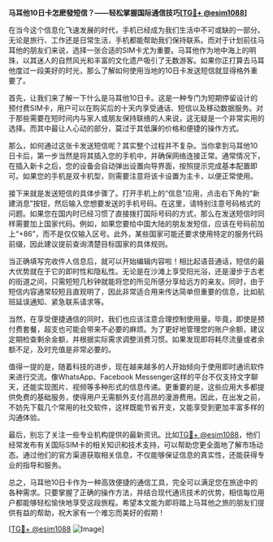 **马耳他10日卡怎麽發短信？——轻松掌握国际通信技巧[[TG💪+ @esim1088](https://t.me/s/esim1088)]**

在当今这个信息化飞速发展的时代，手机已经成为我们生活中不可或缺的一部分。无论是旅行、工作还是日常生活，手机都能帮助我们保持联系。而对于计划前往马耳他的朋友们来说，选择一张合适的SIM卡尤为重要。马耳他作为地中海上的明珠，以其迷人的自然风光和丰富的文化遗产吸引了无数游客。如果你正打算去马耳他度过一段美好的时光，那么了解如何使用当地的10日卡发送短信就显得格外重要了。

首先，让我们来了解一下什么是马耳他10日卡。这是一种专门为短期停留设计的预付费SIM卡，用户可以在购买后的十天内享受通话、短信以及移动数据服务。对于那些需要在短时间内与家人或朋友保持联络的人来说，这无疑是一个非常实用的选择。而其中最让人心动的部分，莫过于其低廉的价格和便捷的操作方式。

那么，如何通过这张卡发送短信呢？其实整个过程并不复杂。当你拿到马耳他10日卡后，第一步当然是将其插入您的手机中，并确保网络连接正常。通常情况下，在插入新卡之后，您的设备会自动弹出设置向导界面，按照提示完成基本配置即可。如果您的手机是双卡机型，则需要注意将该卡设置为主卡，以便正常使用。

接下来就是发送短信的具体步骤了。打开手机上的“信息”应用，点击右下角的“新建消息”按钮，然后输入您想要发送的手机号码。在这里，请特别注意号码格式的问题。如果您在国内时已经习惯了直接拨打国际号码的方式，那么在发送短信时同样需要加上国家代码。例如，如果您要给中国大陆的朋友发短信，应该在号码前加上“+86”，而不是仅仅输入区号。此外，某些国家可能还要求使用特定的服务代码前缀，因此建议提前查询清楚目标国家的具体规则。

当正确填写完收件人信息后，就可以开始编辑内容啦！相比起语音通话，短信的最大优势就在于它的即时性和隐私性。无论是在沙滩上享受阳光浴，还是漫步于古老的街道之间，只需短短几秒钟就能将您的所见所感分享给远方的亲友。同时，由于短信内容通常较短且直观明了，因此非常适合用来传达简单但重要的信息，比如航班延误通知、紧急联系请求等。

当然，在享受便捷通信的同时，我们也应该注意合理控制使用量。毕竟，即使是预付费套餐，超支也可能会带来不必要的麻烦。为了更好地管理您的账户余额，建议定期检查剩余金额，并根据实际需求调整消费习惯。如果发现即将耗尽流量或者余额不足，及时充值是非常必要的。

值得一提的是，随着科技的进步，现在越来越多的人开始倾向于使用即时通讯软件来进行交流。像WhatsApp、Facebook Messenger这样的平台不仅支持文字聊天，还能实现图片、视频等多种形式的信息传递。更重要的是，这些应用大多都提供免费的基础服务，使得用户无需额外支付高昂的漫游费用。因此，在出发之前，不妨先下载几个常用的社交软件，这样既能节省开支，又能享受到更加丰富多样的沟通体验。

最后，别忘了关注一些专业机构提供的最新资讯。比如[TG💪+ @esim1088](https://t.me/s/esim1088)，他们经常发布有关国际SIM卡的相关知识和技术支持，可以帮助您更全面地了解市场动态。通过他们的官方渠道获取相关信息，不仅能够保证信息的真实性，还能获得专业的指导和服务。

总之，马耳他10日卡作为一种高效便捷的通信工具，完全可以满足您在旅途中的各种需求。只要掌握了正确的操作方法，并结合现代通讯技术的优势，相信每位用户都能够轻松愉快地享受这段旅程。希望本文能为即将踏上马耳他之旅的朋友们提供有益的帮助，祝大家有一个难忘而美好的假期！

[[TG💪+ @esim1088](https://t.me/s/esim1088) ![Image](https://i.postimg.cc/4NQfJmqS/Snipaste-2025-05-13-00-14-12.png)]